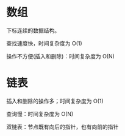 # 数组

下标连续的数据结构。

查找速度快，时间复杂度为 O(1)

操作不方便(插入和删除)：时间复杂度为 O(N)

# 链表

插入和删除的操作多；时间复杂度为 O(1)

查询慢：时间复杂度为 O(N)

双链表：节点既有向后的指针，也有向前的指针
